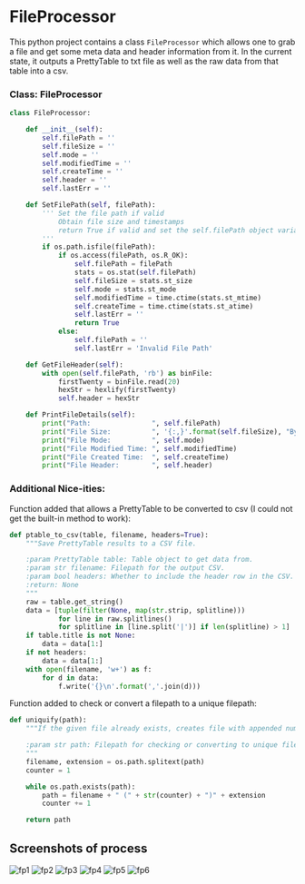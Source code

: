 # FileProcessor

This python project contains a class `FileProcessor` which allows one to grab a file and get some meta data and header information from it.
In the current state, it outputs a PrettyTable to txt file as well as the raw data from that table into a csv.

### Class: FileProcessor
```py
class FileProcessor:

    def __init__(self):
        self.filePath = ''
        self.fileSize = ''
        self.mode = ''
        self.modifiedTime = ''
        self.createTime = ''
        self.header = ''
        self.lastErr = ''

    def SetFilePath(self, filePath):
        ''' Set the file path if valid 
            Obtain file size and timestamps
            return True if valid and set the self.filePath object variable
        '''
        if os.path.isfile(filePath):
            if os.access(filePath, os.R_OK):
                self.filePath = filePath
                stats = os.stat(self.filePath)
                self.fileSize = stats.st_size
                self.mode = stats.st_mode
                self.modifiedTime = time.ctime(stats.st_mtime)
                self.createTime = time.ctime(stats.st_atime)
                self.lastErr = ''
                return True
            else:
                self.filePath = ''
                self.lastErr = 'Invalid File Path'

    def GetFileHeader(self):
        with open(self.filePath, 'rb') as binFile:
            firstTwenty = binFile.read(20)
            hexStr = hexlify(firstTwenty)
            self.header = hexStr

    def PrintFileDetails(self):
        print("Path:               ", self.filePath)
        print("File Size:          ", '{:,}'.format(self.fileSize), "Bytes")
        print("File Mode:          ", self.mode)
        print("File Modified Time: ", self.modifiedTime)
        print("File Created Time:  ", self.createTime)
        print("File Header:        ", self.header)
```

### Additional Nice-ities:
Function added that allows a PrettyTable to be converted to csv (I could not get the built-in method to work):
```py
def ptable_to_csv(table, filename, headers=True):
    """Save PrettyTable results to a CSV file.

    :param PrettyTable table: Table object to get data from.
    :param str filename: Filepath for the output CSV.
    :param bool headers: Whether to include the header row in the CSV.
    :return: None
    """
    raw = table.get_string()
    data = [tuple(filter(None, map(str.strip, splitline)))
            for line in raw.splitlines()
            for splitline in [line.split('|')] if len(splitline) > 1]
    if table.title is not None:
        data = data[1:]
    if not headers:
        data = data[1:]
    with open(filename, 'w+') as f:
        for d in data:
            f.write('{}\n'.format(','.join(d)))
```

Function added to check or convert a filepath to a unique filepath:
```py
def uniquify(path):
    """If the given file already exists, creates file with appended number (incrementing while).

    :param str path: Filepath for checking or converting to unique filepath.
    """
    filename, extension = os.path.splitext(path)
    counter = 1

    while os.path.exists(path):
        path = filename + " (" + str(counter) + ")" + extension
        counter += 1

    return path
```

## Screenshots of process

![fp1](https://user-images.githubusercontent.com/43586816/138177107-b6cbd03a-8bfe-43c0-b5cf-14a687896006.png)
![fp2](https://user-images.githubusercontent.com/43586816/138177120-b9c36b97-fb41-404d-8a16-5fd0af31e7ca.png)
![fp3](https://user-images.githubusercontent.com/43586816/138177121-5854106c-799a-4dae-813f-136f4d2cfb36.png)
![fp4](https://user-images.githubusercontent.com/43586816/138177122-bf542386-6268-48ae-81f2-b30ac9ea683d.png)
![fp5](https://user-images.githubusercontent.com/43586816/138177124-088c059c-7787-4e14-8b3c-32e55b6d15ef.png)
![fp6](https://user-images.githubusercontent.com/43586816/138177127-7b459f0e-15d9-4513-bf97-f8b53ddb4fe0.png)
